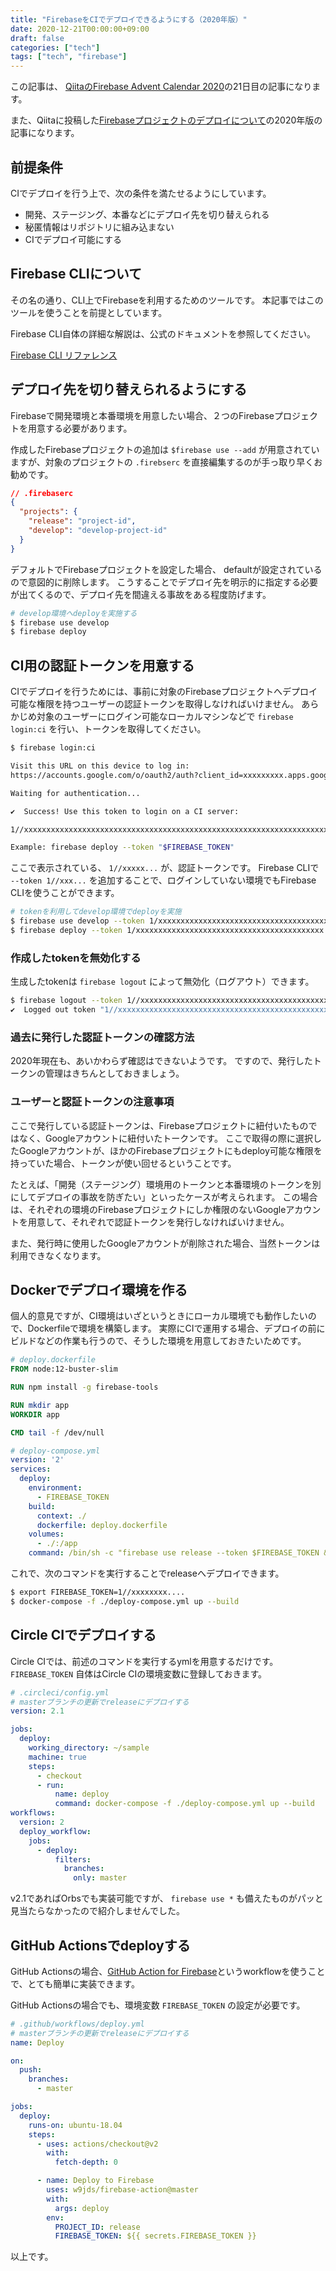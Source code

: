 ```yaml
---
title: "FirebaseをCIでデプロイできるようにする（2020年版）"
date: 2020-12-21T00:00:00+09:00
draft: false
categories: ["tech"]
tags: ["tech", "firebase"]
---
```


この記事は、 [QiitaのFirebase Advent Calendar 2020](https://qiita.com/advent-calendar/2020/firebase)の21日目の記事になります。

また、Qiitaに投稿した[Firebaseプロジェクトのデプロイについて](https://qiita.com/yamacraft/items/d8b623cceb5c91692b65)の2020年版の記事になります。

## 前提条件

CIでデプロイを行う上で、次の条件を満たせるようにしています。

- 開発、ステージング、本番などにデプロイ先を切り替えられる
- 秘匿情報はリポジトリに組み込まない
- CIでデプロイ可能にする

## Firebase CLIについて

その名の通り、CLI上でFirebaseを利用するためのツールです。
本記事ではこのツールを使うことを前提としています。

Firebase CLI自体の詳細な解説は、公式のドキュメントを参照してください。

[Firebase CLI リファレンス](https://firebase.google.com/docs/cli/?hl=ja)

## デプロイ先を切り替えられるようにする

Firebaseで開発環境と本番環境を用意したい場合、２つのFirebaseプロジェクトを用意する必要があります。

作成したFirebaseプロジェクトの追加は `$firebase use --add` が用意されていますが、対象のプロジェクトの `.firebserc` を直接編集するのが手っ取り早くお勧めです。

``` json
// .firebaserc
{
  "projects": {
    "release": "project-id",
    "develop": "develop-project-id"
  }
}
```

デフォルトでFirebaseプロジェクトを設定した場合、 defaultが設定されているので意図的に削除します。
こうすることでデプロイ先を明示的に指定する必要が出てくるので、デプロイ先を間違える事故をある程度防げます。

``` sh
# develop環境へdeployを実施する
$ firebase use develop
$ firebase deploy
```

## CI用の認証トークンを用意する

CIでデプロイを行うためには、事前に対象のFirebaseプロジェクトへデプロイ可能な権限を持つユーザーの認証トークンを取得しなければいけません。
あらかじめ対象のユーザーにログイン可能なローカルマシンなどで `firebase login:ci` を行い、トークンを取得してください。

``` sh
$ firebase login:ci

Visit this URL on this device to log in:
https://accounts.google.com/o/oauth2/auth?client_id=xxxxxxxxx.apps.googleusercontent.com&...

Waiting for authentication...

✔  Success! Use this token to login on a CI server:

1//xxxxxxxxxxxxxxxxxxxxxxxxxxxxxxxxxxxxxxxxxxxxxxxxxxxxxxxxxxxxxxxxxxxxxxxxxxxxxxxxxxxxxxxxxxxxxxxxxxxx

Example: firebase deploy --token "$FIREBASE_TOKEN"
```

ここで表示されている、 `1//xxxxx...` が、認証トークンです。
Firebase CLIで `--token 1//xxx...` を追加することで、ログインしていない環境でもFirebase CLIを使うことができます。

``` sh
# tokenを利用してdevelop環境でdeployを実施
$ firebase use develop --token 1/xxxxxxxxxxxxxxxxxxxxxxxxxxxxxxxxxxxxxxxxxx
$ firebase deploy --token 1/xxxxxxxxxxxxxxxxxxxxxxxxxxxxxxxxxxxxxxxxxx
```

### 作成したtokenを無効化する

生成したtokenは `firebase logout` によって無効化（ログアウト）できます。

``` sh
$ firebase logout --token 1//xxxxxxxxxxxxxxxxxxxxxxxxxxxxxxxxxxxxxxxxxxxxxxxxxxxxxxxxxxxxxxxxxxxxxxxxxxxxxxxxxxxxxxxxxxxxxxxxxxxx
✔  Logged out token "1//xxxxxxxxxxxxxxxxxxxxxxxxxxxxxxxxxxxxxxxxxxxxxxxxxxxxxxxxxxxxxxxxxxxxxxxxxxxxxxxxxxxxxxxxxxxxxxxxxxxx"
```

### 過去に発行した認証トークンの確認方法

2020年現在も、あいかわらず確認はできないようです。
ですので、発行したトークンの管理はきちんとしておきましょう。

### ユーザーと認証トークンの注意事項

ここで発行している認証トークンは、Firebaseプロジェクトに紐付いたものではなく、Googleアカウントに紐付いたトークンです。
ここで取得の際に選択したGoogleアカウントが、ほかのFirebaseプロジェクトにもdeploy可能な権限を持っていた場合、トークンが使い回せるということです。

たとえば、「開発（ステージング）環境用のトークンと本番環境のトークンを別にしてデプロイの事故を防ぎたい」といったケースが考えられます。
この場合は、それぞれの環境のFirebaseプロジェクトにしか権限のないGoogleアカウントを用意して、それぞれで認証トークンを発行しなければいけません。

また、発行時に使用したGoogleアカウントが削除された場合、当然トークンは利用できなくなります。

## Dockerでデプロイ環境を作る

個人的意見ですが、CI環境はいざというときにローカル環境でも動作したいので、Dockerfileで環境を構築します。
実際にCIで運用する場合、デプロイの前にビルドなどの作業も行うので、そうした環境を用意しておきたいためです。

``` dockerfile
# deploy.dockerfile
FROM node:12-buster-slim

RUN npm install -g firebase-tools

RUN mkdir app
WORKDIR app

CMD tail -f /dev/null
```

``` yml
# deploy-compose.yml
version: '2'
services:
  deploy:
    environment:
      - FIREBASE_TOKEN
    build:
      context: ./
      dockerfile: deploy.dockerfile
    volumes:
      - ./:/app
    command: /bin/sh -c "firebase use release --token $FIREBASE_TOKEN && firebase deploy --token=$FIREBASE_TOKEN"
```

これで、次のコマンドを実行することでreleaseへデプロイできます。

``` sh
$ export FIREBASE_TOKEN=1//xxxxxxxx....
$ docker-compose -f ./deploy-compose.yml up --build
```

## Circle CIでデプロイする

Circle CIでは、前述のコマンドを実行するymlを用意するだけです。
`FIREBASE_TOKEN` 自体はCircle CIの環境変数に登録しておきます。

``` yml
# .circleci/config.yml
# masterブランチの更新でreleaseにデプロイする
version: 2.1

jobs:
  deploy:
    working_directory: ~/sample
    machine: true
    steps:
      - checkout
      - run:
          name: deploy
          command: docker-compose -f ./deploy-compose.yml up --build
workflows:
  version: 2
  deploy_workflow:
    jobs:
      - deploy:
          filters:
            branches:
              only: master
```

v2.1であればOrbsでも実装可能ですが、 `firebase use *` も備えたものがパッと見当たらなかったので紹介しませんでした。

## GitHub Actionsでdeployする

GitHub Actionsの場合、[GitHub Action for Firebase](https://github.com/marketplace/actions/github-action-for-firebase)というworkflowを使うことで、とても簡単に実装できます。

GitHub Actionsの場合でも、環境変数 `FIREBASE_TOKEN` の設定が必要です。

``` yml
# .github/workflows/deploy.yml
# masterブランチの更新でreleaseにデプロイする
name: Deploy

on:
  push:
    branches:
      - master

jobs:
  deploy:
    runs-on: ubuntu-18.04
    steps:
      - uses: actions/checkout@v2
        with:
          fetch-depth: 0

      - name: Deploy to Firebase
        uses: w9jds/firebase-action@master
        with:
          args: deploy
        env:
          PROJECT_ID: release
          FIREBASE_TOKEN: ${{ secrets.FIREBASE_TOKEN }}
```

以上です。